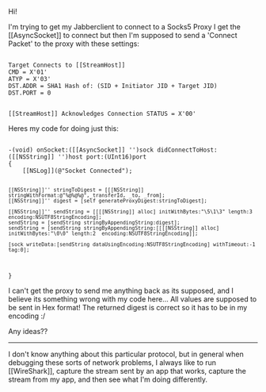 

Hi!

I'm trying to get my Jabberclient to connect to a Socks5 Proxy
I get the [[AsyncSocket]] to connect but then I'm supposed to send a 'Connect Packet' to the proxy with these settings:

<code>
Target Connects to [[StreamHost]]
CMD = X'01'
ATYP = X'03'
DST.ADDR = SHA1 Hash of: (SID + Initiator JID + Target JID)
DST.PORT = 0

[[StreamHost]] Acknowledges Connection
STATUS = X'00'
</code>

Heres my code for doing just this:

<code>
-(void) onSocket:([[AsyncSocket]] '')sock didConnectToHost:([[NSString]] '')host port:(UInt16)port
{
	[[NSLog]](@"Socket Connected");

	[[NSString]]'' stringToDigest = [[[NSString]] stringWithFormat:@"%@%@%@",_transferId, _to, _from];
	[[NSString]]'' digest = [self generateProxyDigest:stringToDigest];
	
	[[NSString]]'' sendString = [[[[NSString]] alloc] initWithBytes:"\5\1\3" length:3 encoding:NSUTF8StringEncoding];
	sendString = [sendString stringByAppendingString:digest];
	sendString = [sendString stringByAppendingString:[[[[NSString]] alloc] initWithBytes:"\0\0" length:2  encoding:NSUTF8StringEncoding]];
	
	[sock writeData:[sendString dataUsingEncoding:NSUTF8StringEncoding] withTimeout:-1 tag:0];

}
</code>

I can't get the proxy to send me anything back as its supposed, and I believe its something wrong with my code here...
All values are supposed to be sent in Hex format!
The returned digest is correct so it has to be in my encoding :/

Any ideas??

----
I don't know anything about this particular protocol, but in general when debugging these sorts of network problems, I always like to run [[WireShark]], capture the stream sent by an app that works, capture the stream from my app, and then see what I'm doing differently.